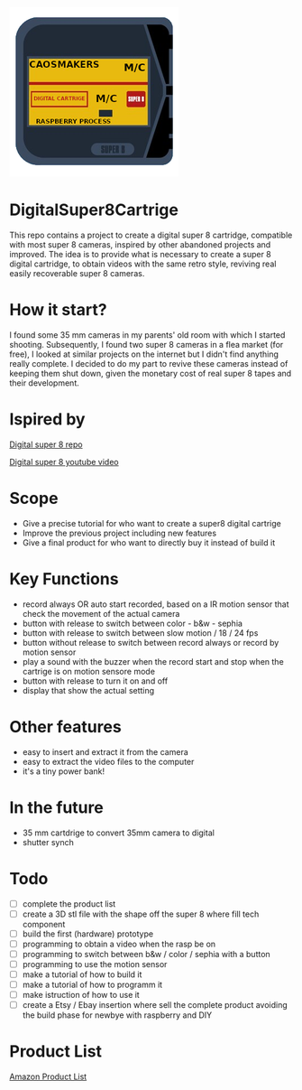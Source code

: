 ![Logo](https://github.com/Caos-Maker89/DigitalSuper8Cartrige/blob/main/logo.png)

# DigitalSuper8Cartrige
This repo contains a project to create a digital super 8 cartridge, compatible with most super 8 cameras, inspired by other abandoned projects and improved.
The idea is to provide what is necessary to create a super 8 digital cartridge, to obtain videos with the same retro style, reviving real easily recoverable super 8 cameras.

# How it start?
I found some 35 mm cameras in my parents' old room with which I started shooting. Subsequently, I found two super 8 cameras in a flea market (for free), I looked at similar projects on the internet but I didn't find anything really complete. I decided to do my part to revive these cameras instead of keeping them shut down, given the monetary cost of real super 8 tapes and their development.

# Ispired by
[Digital super 8 repo](https://github.com/Codaea/DigitalSuper8)

[Digital super 8 youtube video](https://www.youtube.com/watch?v=Dq85ZsAZxso)

# Scope
- Give a precise tutorial for who want to create a super8 digital cartrige
- Improve the previous project including new features
- Give a final product for who want to directly buy it instead of build it

# Key Functions
- record always OR auto start recorded, based on a IR motion sensor that check the movement of the actual camera
- button with release to switch between color - b&w - sephia
- button with release to switch between slow motion / 18 / 24 fps
- button without release to switch between record always or record by motion sensor
- play a sound with the buzzer when the record start and stop when the cartrige is on motion sensore mode
- button with release to turn it on and off
- display that show the actual setting 

# Other features
- easy to insert and extract it from the camera
- easy to extract the video files to the computer
- it's a tiny power bank!

# In the future 
- 35 mm cartdrige to convert 35mm camera to digital
- shutter synch

# Todo
- [ ] complete the product list
- [ ] create a 3D stl file with the shape off the super 8 where fill tech component
- [ ] build the first (hardware) prototype
- [ ] programming to obtain a video when the rasp be on
- [ ] programming to switch between b&w / color / sephia with a button
- [ ] programming to use the motion sensor 
- [ ] make a tutorial of how to build it
- [ ] make a tutorial of how to programm it
- [ ] make istruction of how to use it
- [ ] create a Etsy / Ebay insertion where sell the complete product avoiding the build phase for newbye with raspberry and DIY

# Product List
[Amazon Product List](https://www.amazon.it/hz/wishlist/ls/3WLFAU62Y95Z?ref_=wl_share)
